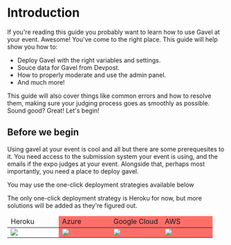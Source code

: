 # Introduction

If you're reading this guide you probably want to learn how to use Gavel at your event. Awesome! You've come to the right place. This guide will help show you how to:

* Deploy Gavel with the right variables and settings.
* Souce data for Gavel from Devpost.
* How to properly moderate and use the admin panel.
* And much more!

This guide will also cover things like common errors and how to resolve them, making sure your judging process goes as smoothly as possible. Sound good? Great! Let's begin!

## Before we begin

Using gavel at your event is cool and all but there are some prerequesites to it. You need access to the submission system your event is using, and the emails if the expo judges at your event. Alongside that, perhaps most importantly, you need a place to deploy gavel.

You may use the one-click deployment strategies available below

The only one-click deployment strategy is Heroku for now, but more solutions will be added as they're figured out.

<style>
  table {
    table-layout: fixed ;
    width: 100% ;
  }
  thead {
    width: 100%;
  }
  td {
    width: 25% ;
  }
  
  .bg-red {
    background-color: #ff6f6a;
  }
</style>

<table>
  <thead>
    <tr>
     <td>Heroku</td>
     <td class="bg-red">Azure</td>
     <td class="bg-red">Google Cloud</td>
     <td class="bg-red">AWS</td>
    </tr>
  </thead>
  <tbody>
    <tr>
      <td>
        <a href="https://heroku.com/deploy?template=https://github.com/weareasterisk/gavel/tree/master" target="_blank" rel="noopener noreferrer">
          <img src="https://www.herokucdn.com/deploy/button.svg"/>
        </a>
      </td>
      <td class="bg-red">
        <a>
          <img src="https://azuredeploy.net/deploybutton.png"/>
        </a>
      </td>
      <td class="bg-red">
      <a>
          <img src="https://storage.googleapis.com/cloudrun/button.svg"/>
        </a>
      </td>
      <td class="bg-red">
        <a>
          <img src="https://s3.amazonaws.com/cloudformation-examples/cloudformation-launch-stack.png"/>
        </a>
      </td>
    </tr>
  </tbody>
</table>
